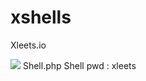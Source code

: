 # xshells
Xleets.io <br>

<img src="https://www.eff.org/files/banner_library/floc-animation-1200.gif">
Shell.php Shell pwd : xleets
